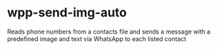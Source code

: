 # wpp-send-img-auto
Reads phone numbers from a contacts file and sends a message with a predefined image and text via WhatsApp to each listed contact
